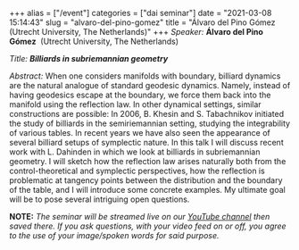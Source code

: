 +++
alias = ["/event"]
categories = ["dai seminar"]
date = "2021-03-08 15:14:43"
slug = "alvaro-del-pino-gomez"
title = "Álvaro del Pino Gómez (Utrecht University, The Netherlands)"
+++
*Speaker:* **Álvaro del Pino Gómez**  (Utrecht University, The
Netherlands)

*Title: **Billiards in subriemannian geometry***

*Abstract:* When one considers manifolds with boundary, billiard
dynamics are the natural analogue of standard geodesic dynamics. Namely,
instead of having geodesics escape at the boundary, we force them back
into the manifold using the reflection law. In other dynamical settings,
similar constructions are possible: In 2006, B. Khesin and S.
Tabachnikov initiated the study of billiards in the semiriemannian
setting, studying the integrability of various tables. In recent years
we have also seen the appearance of several billiard setups of
symplectic nature. In this talk I will discuss recent work with L.
Dahinden in which we look at billiards in subriemannian geometry. I will
sketch how the reflection law arises naturally both from the
control-theoretical and symplectic perspectives, how the reflection is
problematic at tangency points between the distribution and the boundary
of the table, and I will introduce some concrete examples. My ultimate
goal will be to pose several intriguing open questions.

**NOTE:** *The seminar will be streamed live on our [YouTube
channel](https://www.youtube.com/channel/UCyNNg155G3iLS7l-qZjboyg) then
saved there. If you ask questions, with your video feed on or off, you
agree to the use of your image/spoken words for said purpose.*

<div class="wp-block-columns">

<div class="wp-block-column" style="flex-basis:100%">

<div class="wp-block-group">

<div class="wp-block-group__inner-container">

</div>

</div>

</div>

</div>

